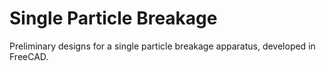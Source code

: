 # Single Particle Breakage
Preliminary designs for a single particle breakage apparatus, developed in FreeCAD.
